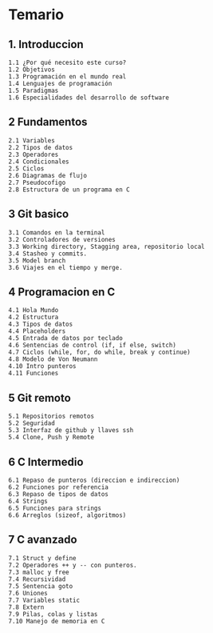 # Temario

## 1. Introduccion

    1.1 ¿Por qué necesito este curso?
    1.2 Objetivos
    1.3 Programación en el mundo real
    1.4 Lenguajes de programación
    1.5 Paradigmas
    1.6 Especialidades del desarrollo de software

## 2 Fundamentos

    2.1 Variables
    2.2 Tipos de datos
    2.3 Operadores
    2.4 Condicionales
    2.5 Ciclos
    2.6 Diagramas de flujo
    2.7 Pseudocofigo
    2.8 Estructura de un programa en C

## 3 Git basico

    3.1 Comandos en la terminal
    3.2 Controladores de versiones
    3.3 Working directory, Stagging area, repositorio local
    3.4 Stasheo y commits.
    3.5 Model branch
    3.6 Viajes en el tiempo y merge.

## 4 Programacion en C

    4.1 Hola Mundo
    4.2 Estructura
    4.3 Tipos de datos
    4.4 Placeholders
    4.5 Entrada de datos por teclado
    4.6 Sentencias de control (if, if else, switch)
    4.7 Ciclos (while, for, do while, break y continue)
    4.8 Modelo de Von Neumann
    4.10 Intro punteros
    4.11 Funciones

## 5 Git remoto

    5.1 Repositorios remotos
    5.2 Seguridad
    5.3 Interfaz de github y llaves ssh
    5.4 Clone, Push y Remote

## 6 C Intermedio

    6.1 Repaso de punteros (direccion e indireccion)
    6.2 Funciones por referencia
    6.3 Repaso de tipos de datos
    6.4 Strings
    6.5 Funciones para strings
    6.6 Arreglos (sizeof, algoritmos)

## 7 C avanzado

    7.1 Struct y define
    7.2 Operadores ++ y -- con punteros.
    7.3 malloc y free
    7.4 Recursividad
    7.5 Sentencia goto
    7.6 Uniones
    7.7 Variables static
    7.8 Extern
    7.9 Pilas, colas y listas
    7.10 Manejo de memoria en C
